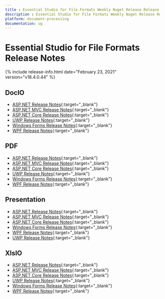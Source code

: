 ```yaml
---
title : Essential Studio for File Formats Weekly Nuget Release Release Notes  
description : Essential Studio for File Formats Weekly Nuget Release Release Notes  
platform: document-processing
documentation: ug
---
```


# Essential Studio for File Formats  Release Notes  

{% include release-info.html date="February 23, 2021" version="v18.4.0.44" %} 

## DocIO

* [ASP.NET Release Notes](/aspnet/release-notes/v18.4.0.44#docio){:target="_blank"}
* [ASP.NET MVC Release Notes](/aspnetmvc/release-notes/v18.4.0.44#docio){:target="_blank"}
* [ASP.NET Core Release Notes](/aspnet-core/release-notes/v18.4.0.44#docio){:target="_blank"}
* [UWP Release Notes](/uwp/release-notes/v18.4.0.44#docio){:target="_blank"}
* [Windows Forms Release Notes](/windowsforms/release-notes/v18.4.0.44#docio){:target="_blank"}
* [WPF Release Notes](/wpf/release-notes/v18.4.0.44#docio){:target="_blank"}


## PDF

* [ASP.NET Release Notes](/aspnet/release-notes/v18.4.0.44#pdf){:target="_blank"}
* [ASP.NET MVC Release Notes](/aspnetmvc/release-notes/v18.4.0.44#pdf){:target="_blank"}
* [ASP.NET Core Release Notes](/aspnet-core/release-notes/v18.4.0.44#pdf){:target="_blank"}
* [UWP Release Notes](/uwp/release-notes/v18.4.0.44#pdf){:target="_blank"}
* [Windows Forms Release Notes](/windowsforms/release-notes/v18.4.0.44#pdf){:target="_blank"}
* [WPF Release Notes](/wpf/release-notes/v18.4.0.44#pdf){:target="_blank"}


## Presentation

* [ASP.NET Release Notes](/aspnet/release-notes/v18.4.0.44#presentation){:target="_blank"}
* [ASP.NET MVC Release Notes](/aspnetmvc/release-notes/v18.4.0.44#presentation){:target="_blank"}
* [ASP.NET Core Release Notes](/aspnet-core/release-notes/v18.4.0.44#presentation){:target="_blank"}
* [Windows Forms Release Notes](/windowsforms/release-notes/v18.4.0.44#presentation){:target="_blank"}
* [WPF Release Notes](/wpf/release-notes/v18.4.0.44#presentation){:target="_blank"}
* [UWP Release Notes](/uwp/release-notes/v18.4.0.44#presentation){:target="_blank"}


## XlsIO

* [ASP.NET Release Notes](/aspnet/release-notes/v18.4.0.44#xlsio){:target="_blank"}
* [ASP.NET MVC Release Notes](/aspnetmvc/release-notes/v18.4.0.44#xlsio){:target="_blank"}
* [ASP.NET Core Release Notes](/aspnet-core/release-notes/v18.4.0.44#xlsio){:target="_blank"}
* [UWP Release Notes](/uwp/release-notes/v18.4.0.44#xlsio){:target="_blank"}
* [Windows Forms Release Notes](/windowsforms/release-notes/v18.4.0.44#xlsio){:target="_blank"}
* [WPF Release Notes](/wpf/release-notes/v18.4.0.44#xlsio){:target="_blank"}